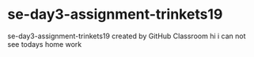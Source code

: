 # se-day3-assignment-trinkets19
se-day3-assignment-trinkets19 created by GitHub Classroom
hi i can not see todays home work
